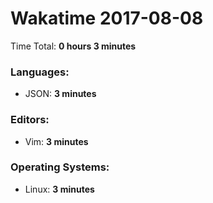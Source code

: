 # Wakatime 2017-08-08

Time Total: **0 hours 3 minutes**

### Languages:
- JSON: **3 minutes** 

### Editors:
- Vim: **3 minutes** 

### Operating Systems:
- Linux: **3 minutes** 

